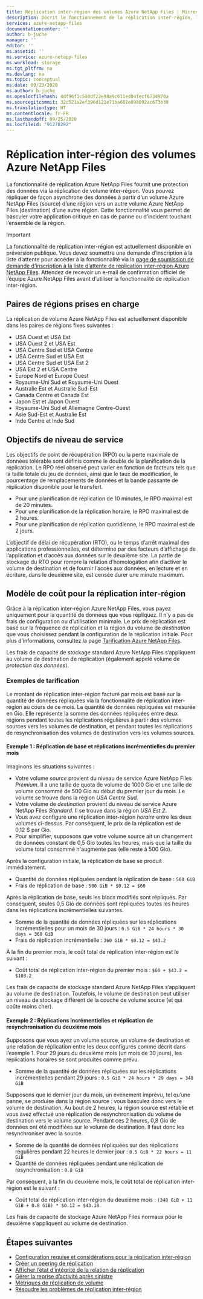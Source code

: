 ```yaml
---
title: Réplication inter-région des volumes Azure NetApp Files | Microsoft Docs
description: Décrit le fonctionnement de la réplication inter-région, les paires de régions prises en charge, les objectifs de niveau de service, la durabilité des données et le modèle de coût.
services: azure-netapp-files
documentationcenter: ''
author: b-juche
manager: ''
editor: ''
ms.assetid: ''
ms.service: azure-netapp-files
ms.workload: storage
ms.tgt_pltfrm: na
ms.devlang: na
ms.topic: conceptual
ms.date: 09/23/2020
ms.author: b-juche
ms.openlocfilehash: 4df96f1c508df22e98a9c611ed04fecf6734970a
ms.sourcegitcommit: 32c521a2ef396d121e71ba682e098092ac673b30
ms.translationtype: HT
ms.contentlocale: fr-FR
ms.lasthandoff: 09/25/2020
ms.locfileid: "91278292"
---
```

# <a name="cross-region-replication-of-azure-netapp-files-volumes"></a>Réplication inter-région des volumes Azure NetApp Files

La fonctionnalité de réplication Azure NetApp Files fournit une protection des données via la réplication de volume inter-région. Vous pouvez répliquer de façon asynchrone des données à partir d’un volume Azure NetApp Files (source) d’une région vers un autre volume Azure NetApp Files (destination) d’une autre région.  Cette fonctionnalité vous permet de basculer votre application critique en cas de panne ou d’incident touchant l’ensemble de la région.

> [!IMPORTANT]
> La fonctionnalité de réplication inter-région est actuellement disponible en préversion publique. Vous devez soumettre une demande d’inscription à la liste d’attente pour accéder à la fonctionnalité via la [page de soumission de demande d’inscription à la liste d’attente de réplication inter-région Azure NetApp Files](https://aka.ms/anfcrrpreviewsignup). Attendez de recevoir un e-mail de confirmation officiel de l’équipe Azure NetApp Files avant d’utiliser la fonctionnalité de réplication inter-région.

## <a name="supported-region-pairs"></a>Paires de régions prises en charge

La réplication de volume Azure NetApp Files est actuellement disponible dans les paires de régions fixes suivantes :  

* USA Ouest et USA Est
* USA Ouest 2 et USA Est 
* USA Centre Sud et USA Centre 
* USA Centre Sud et USA Est
* USA Centre Sud et USA Est 2 
* USA Est 2 et USA Centre 
* Europe Nord et Europe Ouest
* Royaume-Uni Sud et Royaume-Uni Ouest
* Australie Est et Australie Sud-Est
* Canada Centre et Canada Est
* Japon Est et Japon Ouest
* Royaume-Uni Sud et Allemagne Centre-Ouest
* Asie Sud-Est et Australie Est
* Inde Centre et Inde Sud

## <a name="service-level-objectives"></a>Objectifs de niveau de service

Les objectifs de point de récupération (RPO) ou la perte maximale de données tolérable sont définis comme le double de la planification de la réplication.  Le RPO réel observé peut varier en fonction de facteurs tels que la taille totale du jeu de données, ainsi que le taux de modification, le pourcentage de remplacements de données et la bande passante de réplication disponible pour le transfert.   

* Pour une planification de réplication de 10 minutes, le RPO maximal est de 20 minutes.  
* Pour une planification de la réplication horaire, le RPO maximal est de 2 heures.  
* Pour une planification de réplication quotidienne, le RPO maximal est de 2 jours.  

L’objectif de délai de récupération (RTO), ou le temps d’arrêt maximal des applications professionnelles, est déterminé par des facteurs d’affichage de l’application et d’accès aux données sur le deuxième site. La partie de stockage du RTO pour rompre la relation d’homologation afin d’activer le volume de destination et de fournir l’accès aux données, en lecture et en écriture, dans le deuxième site, est censée durer une minute maximum.

## <a name="cost-model-for-cross-region-replication"></a>Modèle de coût pour la réplication inter-région  

Grâce à la réplication inter-région Azure NetApp Files, vous payez uniquement pour la quantité de données que vous répliquez. Il n’y a pas de frais de configuration ou d’utilisation minimale. Le prix de réplication est basé sur la fréquence de réplication et la région du volume de *destination* que vous choisissez pendant la configuration de la réplication initiale. Pour plus d’informations, consultez la page [Tarification Azure NetApp Files](https://azure.microsoft.com/pricing/details/netapp/).  

Les frais de capacité de stockage standard Azure NetApp Files s’appliquent au volume de destination de réplication (également appelé volume de *protection des données*). 

### <a name="pricing-examples"></a>Exemples de tarification

Le montant de réplication inter-région facturé par mois est basé sur la quantité de données répliquées via la fonctionnalité de réplication inter-région au cours de ce mois. La quantité de données répliquées est mesurée en Gio. Elle représente la somme des données répliquées entre deux régions pendant toutes les réplications régulières à partir des volumes sources vers les volumes de destination, et pendant toutes les réplications de resynchronisation des volumes de destination vers les volumes sources.

#### <a name="example-1-month-1-baseline-replication-and-incremental-replications"></a>Exemple 1 : Réplication de base et réplications incrémentielles du premier mois

Imaginons les situations suivantes :

* Votre volume *source* provient du niveau de service Azure NetApp Files *Premium*. Il a une taille de quota de volume de 1000 Gio et une taille de volume consommé de 500 Gio au début du premier jour du mois. Le volume se trouve dans la région *USA Centre Sud*.
* Votre volume de *destination* provient du niveau de service Azure NetApp Files *Standard*. Il se trouve dans la région *USA Est 2*.
* Vous avez configuré une réplication inter-région *horaire* entre les deux volumes ci-dessus. Par conséquent, le prix de la réplication est de 0,12 $ par Gio.
* Pour simplifier, supposons que votre volume source ait un changement de données constant de 0,5 Gio toutes les heures, mais que la taille du volume total consommé n'augmente pas (elle reste à 500 Gio). 

Après la configuration initiale, la réplication de base se produit immédiatement.  

* Quantité de données répliquées pendant la réplication de base : `500 GiB`
* Frais de réplication de base : `500 GiB * $0.12 = $60`

Après la réplication de base, seuls les blocs modifiés sont répliqués. Par conséquent, seules 0,5 Gio de données sont répliquées toutes les heures dans les réplications incrémentielles suivantes.

* Somme de la quantité de données répliquées sur les réplications incrémentielles pour un mois de 30 jours : `0.5 GiB * 24 hours * 30 days = 360 GiB`
* Frais de réplication incrémentielle : `360 GiB * $0.12 = $43.2`

À la fin du premier mois, le coût total de réplication inter-région est le suivant :  

*  Coût total de réplication inter-région du premier mois : `$60 + $43.2 = $103.2`

Les frais de capacité de stockage standard Azure NetApp Files s’appliquent au volume de destination. Toutefois, le volume de destination peut utiliser un niveau de stockage différent de la couche de volume source (et qui coûte moins cher).

#### <a name="example-2-month-2-incremental-replications-and-resync-replications"></a>Exemple 2 : Réplications incrémentielles et réplication de resynchronisation du deuxième mois  

Supposons que vous ayez un volume source, un volume de destination et une relation de réplication entre les deux configurés comme décrit dans l’exemple 1. Pour 29 jours du deuxième mois (un mois de 30 jours), les réplications horaires se sont produites comme prévu.

* Somme de la quantité de données répliquées sur les réplications incrémentielles pendant 29 jours : `0.5 GiB * 24 hours * 29 days = 348 GiB`

Supposons que le dernier jour du mois, un événement imprévu, tel qu’une panne, se produise dans la région source : vous basculez donc vers le volume de destination. Au bout de 2 heures, la région source est rétablie et vous avez effectué une réplication de resynchronisation du volume de destination vers le volume source. Pendant ces 2 heures, 0,8 Gio de données ont été modifiées sur le volume de destination. Il faut donc les resynchroniser avec la source.

* Somme de la quantité de données répliquées sur des réplications régulières pendant 22 heures le dernier jour : `0.5 GiB * 22 hours = 11 GiB`
* Quantité de données répliquées pendant une réplication de resynchronisation : `0.8 GiB`

Par conséquent, à la fin du deuxième mois, le coût total de réplication inter-région est le suivant :  

* Coût total de réplication inter-région du deuxième mois : `(348 GiB + 11 GiB + 0.8 GiB) * $0.12 = $43.18`

Les frais de capacité de stockage Azure NetApp Files normaux pour le deuxième s’appliquent au volume de destination.

## <a name="next-steps"></a>Étapes suivantes
* [Configuration requise et considérations pour la réplication inter-région](cross-region-replication-requirements-considerations.md)
* [Créer un peering de réplication](cross-region-replication-create-peering.md)
* [Afficher l’état d’intégrité de la relation de réplication](cross-region-replication-display-health-status.md)
* [Gérer la reprise d’activité après sinistre](cross-region-replication-manage-disaster-recovery.md)
* [Métriques de réplication de volume](azure-netapp-files-metrics.md#replication)
* [Résoudre les problèmes de réplication inter-région](troubleshoot-cross-region-replication.md)


